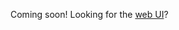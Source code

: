 <!-- TITLE: Wyvern DAO -->
<!-- SUBTITLE: Wyvern's Decentralized Automonous Organization -->

Coming soon! Looking for the [web UI](https://dao.projectwyvern.com/)?